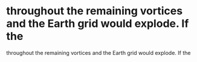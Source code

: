 # throughout the remaining vortices and the Earth grid would explode. If the

throughout the remaining vortices and the Earth grid would explode. If the